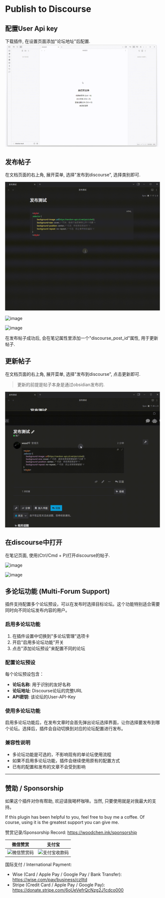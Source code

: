 # Publish to Discourse

## 配置User Api key

下载插件, 在设置页面添加"论坛地址"后配置.
![image](/pics/20250711-233019.gif)



## 发布帖子

在文档页面的右上角, 展开菜单, 选择"发布到discourse", 选择类别即可.

![动图](./pics/20250124-000738.gif)

![image](https://github.com/user-attachments/assets/99ba2b27-9c83-4dc5-9536-1b6b12dc4787)


![image](https://github.com/user-attachments/assets/a30b210f-5913-419d-b0d8-ea280c159e61)

在发布帖子成功后, 会在笔记属性里添加一个"discourse_post_id"属性, 用于更新帖子.


## 更新帖子

在文档页面的右上角, 展开菜单, 选择"发布到discourse", 点击更新即可.

> 更新的前提是帖子本身是通过obsidian发布的.

![动图](./pics/20250124-001000.gif)

## 在discourse中打开

在笔记页面, 使用(Ctrl/Cmd + P)打开discourse的帖子.

![image](https://github.com/user-attachments/assets/f729f2a0-042e-4691-b00b-1fc96514cc34)

![image](https://github.com/user-attachments/assets/c710ad08-7636-4a69-a6cf-1d4496fa623d)

## 多论坛功能 (Multi-Forum Support)

插件支持配置多个论坛预设，可以在发布时选择目标论坛。这个功能特别适合需要同时向不同论坛发布内容的用户。

### 启用多论坛功能

1. 在插件设置中切换到"多论坛管理"选项卡
2. 开启"启用多论坛功能"开关
3. 点击"添加论坛预设"来配置不同的论坛

### 配置论坛预设

每个论坛预设包含：
- **论坛名称**: 用于识别的友好名称
- **论坛地址**: Discourse论坛的完整URL
- **API密钥**: 该论坛的User-API-Key

### 使用多论坛功能

启用多论坛功能后，在发布文章时会首先弹出论坛选择界面，让你选择要发布到哪个论坛。选择后，插件会自动切换到对应的论坛配置进行发布。

### 兼容性说明

- 多论坛功能是可选的，不影响现有的单论坛使用流程
- 如果不启用多论坛功能，插件会继续使用原有的配置方式
- 已有的配置和发布的文章不会受到影响

---

## 赞助 / Sponsorship

如果这个插件对你有帮助, 欢迎请我喝杯咖啡。当然, 只要使用就是对我最大的支持。

If this plugin has been helpful to you, feel free to buy me a coffee. Of course, using it is the greatest support you can give me.

赞赏记录/Sponsorship Record: <https://woodchen.ink/sponsorship>


| 微信赞赏 | 支付宝 |
|:---:|:---:|
| ![微信赞赏码](https://i.czl.net/b2/img/2025/07/687f3c9d3724b.jpg) | ![支付宝收款码](https://i.czl.net/b2/img/2025/07/687f3c9d869ca.jpg) |

国际支付 / International Payment:

- Wise (Card / Apple Pay / Google Pay / Bank Transfer):  
  https://wise.com/pay/business/czlltd
- Stripe (Credit Card / Apple Pay / Google Pay):  
  https://donate.stripe.com/6oUeVefrQcNzg2J1cdco000


